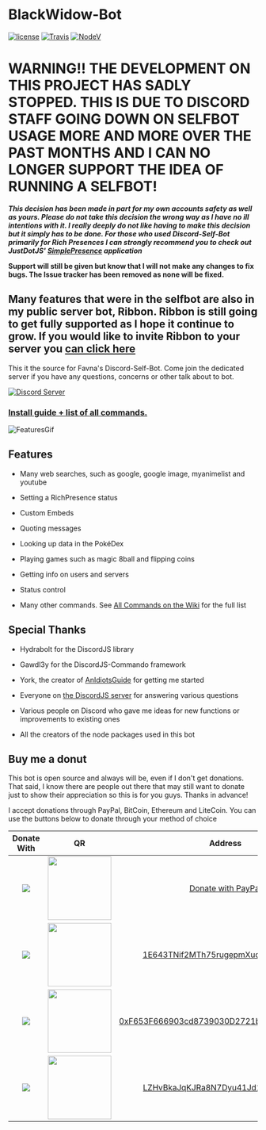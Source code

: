 # BlackWidow-Bot

[![license](https://img.shields.io/github/license/Favna/Discord-Self-Bot.svg?style=flat-square)](https://github.com/Favna/Discord-Self-Bot/blob/master/LICENCE.md) [![Travis](https://img.shields.io/travis/Favna/Discord-Self-Bot.svg?style=flat-square)](https://travis-ci.org/Favna/Discord-Self-Bot) [![NodeV](https://img.shields.io/badge/Node-v8.5.0-FF0000.svg?style=flat-square)](https://nodejs.org/en/download/current/)

# WARNING!! THE DEVELOPMENT ON THIS PROJECT HAS SADLY STOPPED. THIS IS DUE TO DISCORD STAFF GOING DOWN ON SELFBOT USAGE MORE AND MORE OVER THE PAST MONTHS AND I CAN NO LONGER SUPPORT THE IDEA OF RUNNING A SELFBOT!

_**This decision has been made in part for my own accounts safety as well as yours. Please do not take this decision the wrong way as I have no ill intentions with it. I really deeply do not like having to make this decision but it simply has to be done. For those who used Discord-Self-Bot primarily for Rich Presences I can strongly recommend you to check out JustDotJS' [SimplePresence](https://github.com/justdotJS/SimplePresence) application**_

**Support will still be given but know that I will not make any changes to fix bugs. The Issue tracker has been removed as none will be fixed.**

## Many features that were in the selfbot are also in my public server bot, Ribbon. Ribbon is still going to get fully supported as I hope it continue to grow. If you would like to invite Ribbon to your server you [can click here](https://discord.now.sh/376520643862331396?p8)


This it the source for Favna's Discord-Self-Bot. Come join the dedicated server if you have any questions, concerns or other talk about to bot.

[![Discord Server](https://canary.discordapp.com/api/guilds/246821351585742851/widget.png?style=banner3)](https://discord.gg/zdt5yQt)

### [**Install guide + list of all commands.**](https://github.com/Favna/Discord-Self-Bot/wiki)

![FeaturesGif](https://i.imgur.com/Op5CO0Y.gif)


## Features

- Many web searches, such as google, google image, myanimelist and youtube

- Setting a RichPresence status

- Custom Embeds

- Quoting messages

- Looking up data in the PokéDex

- Playing games such as magic 8ball and flipping coins

- Getting info on users and servers

- Status control

- Many other commands. See [All Commands on the Wiki](https://github.com/Favna/Discord-Self-Bot/wiki/All-Commands) for the full list

## Special Thanks

- Hydrabolt for the DiscordJS library

- Gawdl3y for the DiscordJS-Commando framework

- York, the creator of [AnIdiotsGuide](https://anidiots.guide/) for getting me started

- Everyone on [the DiscordJS server](https://discord.gg/bRCvFy9) for answering various questions

- Various people on Discord who gave me ideas for new functions or improvements to existing ones

- All the creators of the node packages used in this bot

## Buy me a donut

This bot is open source and always will be, even if I don't get donations. That said, I know there are people out there that may still want to donate just to show their appreciation so this is for you guys. Thanks in advance!

I accept donations through PayPal, BitCoin, Ethereum and LiteCoin. You can use the buttons below to donate through your method of choice


|Donate With|QR|Address|
|:---:|:---:|:---:|
<a href="https://www.paypal.com/cgi-bin/webscr?cmd=_s-xclick&hosted_button_id=GY3CFCL25HQNJ"><img src="https://favna.s-ul.eu/scrns/hqtB097v.png"></a>|<img src="https://favna.s-ul.eu/scrns/9gCHDpya.png" width="128">|[Donate with PayPal](https://www.paypal.com/cgi-bin/webscr?cmd=_s-xclick&hosted_button_id=GY3CFCL25HQNJ)|
<img src="https://favna.s-ul.eu/scrns/yuLvpp8Q.png">|<img src="https://favna.s-ul.eu/scrns/uH4DQbUK.png" width="128">|<a href="bitcoin:1E643TNif2MTh75rugepmXuq35Tck4TnE5?amount=0.01&label=Favna%27%20Discord-Self-Bot%20Discord%20Bot">1E643TNif2MTh75rugepmXuq35Tck4TnE5</a>|
<img src="https://favna.s-ul.eu/scrns/XG42HAxq.png">|<img src="https://favna.s-ul.eu/scrns/cBE1WJFa.png" width="128">|<a href="ethereum:0xF653F666903cd8739030D2721bF01095896F5D6E?amount=0.01&label=Favna%27%20Discord-Self-Bot%20Discord%20Bot">0xF653F666903cd8739030D2721bF01095896F5D6E</a>|
<img src="https://favna.s-ul.eu/scrns/5M8KMzTa.png">|<img src="https://favna.s-ul.eu/scrns/1tTFTyKZ.png" width="128">|<a href="litecoin:LZHvBkaJqKJRa8N7Dyu41Jd1PDBAofCik6?amount=0.01&label=Favna%27%20Discord-Self-Bot%20Discord%20Bot">LZHvBkaJqKJRa8N7Dyu41Jd1PDBAofCik6</a>|
